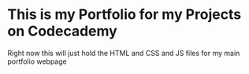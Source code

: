 # This is my Portfolio for my Projects on Codecademy

Right now this will just hold the HTML and CSS and JS files for my main portfolio webpage